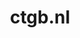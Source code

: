 ---
layout: post
title:  "ctgb.nl"
internal_url:  "/dutchgov/ctgb.nl.html"
subdomains_count: 47
all_subdomains_count: 112
urls_count: 26
ssl_rank: 91.764705882353
http_rank: 49.038461538462
url_link: /data/ctgb.nl/urls.txt
all_subdomains_link: /data/ctgb.nl/all_subdomains.txt
subdomains_link: /data/ctgb.nl/subdomains.txt
categories: dutchgov
---